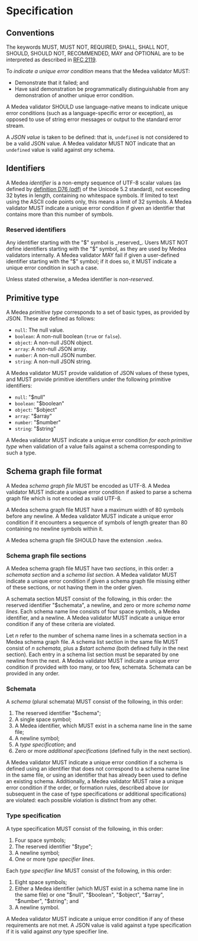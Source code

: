 # Specification

## Conventions

The keywords MUST, MUST NOT, REQUIRED, SHALL, SHALL NOT, SHOULD, SHOULD NOT,
RECOMMENDED, MAY and OPTIONAL are to be interpreted as described in [RFC
2119][rfc2119].

To _indicate a unique error condition_ means that the Medea validator MUST:

* Demonstrate that it failed; and
* Have said demonstration be programmatically distinguishable from any
  demonstration of another unique error condition.

A Medea validator SHOULD use language-native means to indicate unique error
conditions (such as a language-specific error or exception), as opposed to use
of string error messages or output to the standard error stream.

A _JSON value_ is taken to be defined: that is, ``undefined`` is not considered
to be a valid JSON value. A Medea validator MUST NOT indicate that an
``undefined`` value is valid against _any_ schema.

## Identifiers

A Medea _identifier_ is a non-empty sequence of UTF-8 scalar values (as defined by
[definition D76 (pdf)][d76] of the Unicode 5.2 standard), not exceeding 32 bytes
in length, containing no whitespace symbols. If limited to text using the 
ASCII code points only, this means a limit of 32 symbols. A Medea validator MUST
indicate a unique error condition if given an identifier that contains more than
this number of symbols. 

### Reserved identifiers

Any identifier starting with the "$" symbol is _reserved_. Users MUST NOT 
define identifiers starting with the "$" symbol, as they are used by Medea
validators internally. A Medea validator MAY fail if given a user-defined
identifier starting with the "$" symbol; if it does so, it MUST indicate a
unique error condition in such a case.

Unless stated otherwise, a Medea identifier is _non-reserved_.

## Primitive type

A Medea _primitive type_ corresponds to a set of basic types, as provided by
JSON. These are defined as follows:

* ``null``: The null value.
* ``boolean``: A non-null boolean (``true`` or ``false``).
* ``object``: A non-null JSON object.
* ``array``: A non-null JSON array.
* ``number``: A non-null JSON number.
* ``string``: A non-null JSON string.

A Medea validator MUST provide validation of JSON values of these types, and
MUST provide primitive identifiers under the following primitive identifiers:

* ``null``: "$null"
* ``boolean``: "$boolean"
* ``object``: "$object"
* ``array``: "$array"
* ``number``: "$number"
* ``string``: "$string"

A Medea validator MUST indicate a unique error condition _for each primitive
type_ when validation of a value fails against a schema corresponding to such a
type.

## Schema graph file format

A Medea _schema graph file_ MUST be encoded as UTF-8. A Medea validator MUST
indicate a unique error condition if asked to parse a schema graph file which is
not encoded as valid UTF-8.

A Medea schema graph file MUST have a maximum width of 80 symbols before any
newline. A Medea validator MUST indicate a unique error condition if it
encounters a sequence of symbols of length greater than 80 containing no newline
symbols within it.

A Medea schema graph file SHOULD have the extension ``.medea``.

### Schema graph file sections

A Medea schema graph file MUST have two _sections_, in this order: a _schemata
section_ and a _schema list section_. A Medea validator MUST indicate a unique
error condition if given a schema graph file missing either of these sections,
or not having them in the order given.

A schemata section MUST consist of the following, in this order: the reserved
identifier "$schemata", a newline, and zero or more _schema name lines_. Each
schema name line consists of four space symbols, a Medea identifier, and a
newline. A Medea validator MUST indicate a unique error condition if any of
these criteria are violated.

Let _n_ refer to the number of schema name lines in a schemata section in a
Medea schema graph file. A schema list section in the same file MUST consist of
_n_ _schemata_, plus a _$start schema_ (both defined fully in the next section).
Each entry in a schema list section must be separated by one newline from the
next. A Medea validator MUST indicate a unique error condition if provided with
too many, or too few, schemata. Schemata can be provided in any order.

### Schemata

A _schema_ (plural schemata) MUST consist of the following, in this order:

1) The reserved identifier "$schema";
2) A single space symbol;
3) A Medea identifier, which MUST exist in a schema name line in the same file;
4) A newline symbol;
5) A _type specification_; and
6) Zero or more _additional specifications_ (defined fully in the next section).

A Medea validator MUST indicate a unique error condition if a schema is defined
using an identifier that does not correspond to a schema name line in the same
file, or using an identifier that has already been used to define an existing
schema. Additionally, a Medea validator MUST raise a unique error condition if
the order, or formation rules, described above (or subsequent in the case of
type specifications or additional specifications) are violated: each possible
violation is distinct from any other. 

### Type specification

A type specification MUST consist of the following, in this order:

1) Four space symbols;
2) The reserved identifier "$type";
3) A newline symbol;
4) One or more _type specifier lines_.

Each _type specifier line_ MUST consist of the following, in this order:

1) Eight space symbols;
2) Either a Medea identifier (which MUST exist in a schema name line in the same
   file) or one "$null", "$boolean", "$object", "$array", "$number", "$string";
   and
3) A newline symbol.

A Medea validator MUST indicate a unique error condition if any of these
requirements are not met. A JSON value is valid against a type specification if
it is valid against _any_ type specifier line.

[d76]: http://www.unicode.org/versions/Unicode5.2.0/ch03.pdf#page=35
[rfc2119]: https://tools.ietf.org/html/rfc2119
